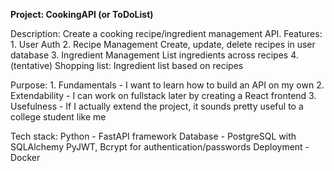 __Project: CookingAPI (or ToDoList)__

Description:
    Create a cooking recipe/ingredient management API.
    Features:
        1. User Auth
        2. Recipe Management
            Create, update, delete recipes in user database
        3. Ingredient Management
            List ingredients across recipes
        4. (tentative) Shopping list:
            Ingredient list based on recipes

Purpose:
    1. Fundamentals - I want to learn how to build an API on my own
    2. Extendability - I can work on fullstack later by creating a React frontend
    3. Usefulness - If I actually extend the project, it sounds pretty useful to a college student like me

Tech stack:
    Python - FastAPI framework
    Database - PostgreSQL with SQLAlchemy
    PyJWT, Bcrypt for authentication/passwords
    Deployment - Docker

